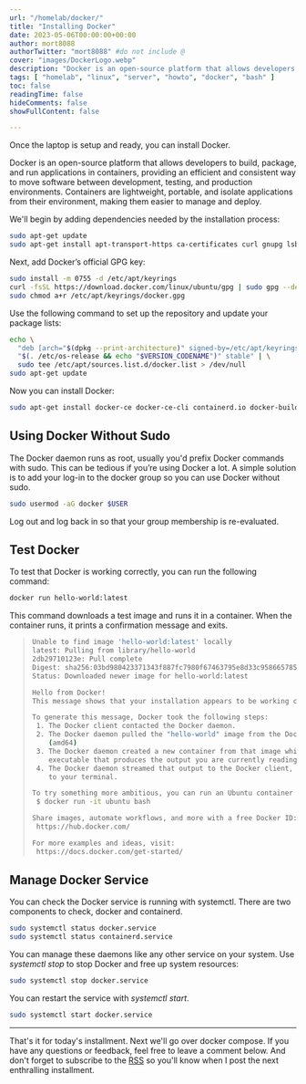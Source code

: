 ```yaml
---
url: "/homelab/docker/"
title: "Installing Docker"
date: 2023-05-06T00:00:00+00:00
author: mort8088
authorTwitter: "mort8088" #do not include @
cover: "images/DockerLogo.webp"
description: "Docker is an open-source platform that allows developers to build, package, and run applications in containers, providing an efficient and consistent way to move software between development, testing, and production environments. Containers are lightweight, portable, and isolate applications from their environment, making them easier to manage and deploy."
tags: [ "homelab", "linux", "server", "howto", "docker", "bash" ]
toc: false
readingTime: false
hideComments: false
showFullContent: false

---
```


Once the laptop is setup and ready, you can install Docker.  

Docker is an open-source platform that allows developers to build, package, and run applications in containers, providing an efficient and consistent way to move software between development, testing, and production environments. Containers are lightweight, portable, and isolate applications from their environment, making them easier to manage and deploy.

We'll begin by adding dependencies needed by the installation process:

``` bash
sudo apt-get update
sudo apt-get install apt-transport-https ca-certificates curl gnupg lsb-release
```

Next, add Docker’s official GPG key:

``` bash
sudo install -m 0755 -d /etc/apt/keyrings
curl -fsSL https://download.docker.com/linux/ubuntu/gpg | sudo gpg --dearmor -o /etc/apt/keyrings/docker.gpg
sudo chmod a+r /etc/apt/keyrings/docker.gpg
```

Use the following command to set up the repository and update your package lists:

``` bash
echo \
  "deb [arch="$(dpkg --print-architecture)" signed-by=/etc/apt/keyrings/docker.gpg] https://download.docker.com/linux/ubuntu \
  "$(. /etc/os-release && echo "$VERSION_CODENAME")" stable" | \
  sudo tee /etc/apt/sources.list.d/docker.list > /dev/null
sudo apt-get update
```

Now you can install Docker:

``` bash
sudo apt-get install docker-ce docker-ce-cli containerd.io docker-buildx-plugin docker-compose-plugin
```

## Using Docker Without Sudo

The Docker daemon runs as root, usually you'd prefix Docker commands with sudo. This can be tedious if you’re using Docker a lot. A simple solution is to add your log-in to the docker group so you can use Docker without sudo.

``` bash
sudo usermod -aG docker $USER
```

Log out and log back in so that your group membership is re-evaluated.

## Test Docker

To test that Docker is working correctly, you can run the following command:

``` bash
docker run hello-world:latest
```

This command downloads a test image and runs it in a container. When the container runs, it prints a confirmation message and exits.

> ``` bash
> Unable to find image 'hello-world:latest' locally
> latest: Pulling from library/hello-world
> 2db29710123e: Pull complete 
> Digest: sha256:03bd980423371343f887fc7980f67463795e8d33c958665785f4b62b57989c3d
> Status: Downloaded newer image for hello-world:latest
> 
> Hello from Docker!
> This message shows that your installation appears to be working correctly.
> 
> To generate this message, Docker took the following steps:
>  1. The Docker client contacted the Docker daemon.
>  2. The Docker daemon pulled the "hello-world" image from the Docker Hub.
>     (amd64)
>  3. The Docker daemon created a new container from that image which runs the
>     executable that produces the output you are currently reading.
>  4. The Docker daemon streamed that output to the Docker client, which sent it
>     to your terminal.
> 
> To try something more ambitious, you can run an Ubuntu container with:
>  $ docker run -it ubuntu bash
> 
> Share images, automate workflows, and more with a free Docker ID:
>  https://hub.docker.com/
> 
> For more examples and ideas, visit:
>  https://docs.docker.com/get-started/
> ```

## Manage Docker Service

You can check the Docker service is running with systemctl. There are two components to check, docker and containerd.

``` bash
sudo systemctl status docker.service
sudo systemctl status containerd.service
```

You can manage these daemons like any other service on your system. Use *systemctl stop* to stop Docker and free up system resources:

``` bash
sudo systemctl stop docker.service
```

You can restart the service with *systemctl start*.

``` bash
sudo systemctl start docker.service
```

---
That's it for today's installment. Next we'll go over docker compose. If you have any questions or feedback, feel free to leave a comment below. And don't forget to subscribe to the [RSS](https://mort8088.com/index.xml) so you'll know when I post the next enthralling installment.
